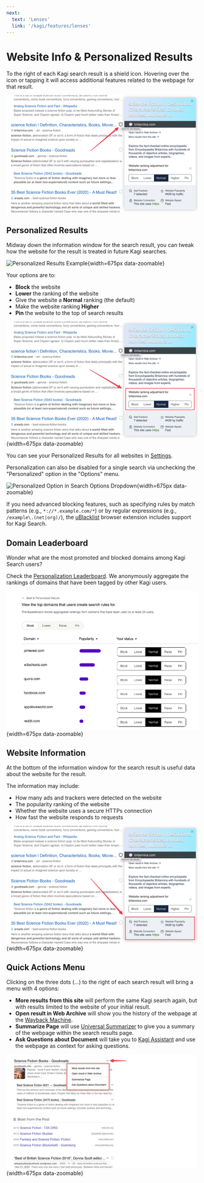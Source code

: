 ```yaml
---
next:
  text: 'Lenses'
  link: '/kagi/features/lenses'
---
```


# Website Info & Personalized Results

To the right of each Kagi search result is a shield icon. Hovering over the icon or tapping it will access additional features related to the webpage for that result.

<img src="./media/crystal_ball.png" width="675" alt="Crystal Ball Icon">


## Personalized Results

Midway down the information window for the search result, you can tweak how the website for the result is treated in future Kagi searches.


![Personalized Results Example](./media/personalized_results.gif){width=675px data-zoomable}


Your options are to:

- **Block** the website
- **Lower** the ranking of the website
- Give the website a **Normal** ranking (the default)
- Make the website ranking **Higher**
- **Pin** the website to the top of search results


![Web Archive and More Results Links](./media/ranking.png){width=675px data-zoomable}


You can see your Personalized Results for all websites in [Settings](https://kagi.com/settings?p=user_ranked).


Personalization can also be disabled for a single search via unchecking the "Personalized" option in the "Options" menu.


![Personalized Option in Search Options Dropdown](./media/personalized_option.png){width=675px data-zoomable}

If you need advanced blocking features, such as specifying rules by match patterns (e.g., `*://*.example.com/*`) or by regular expressions (e.g., `/example\.(net|org)/`), the [uBlacklist](https://github.com/iorate/ublacklist?tab=readme-ov-file#ublacklist) browser extension includes support for Kagi Search.

## Domain Leaderboard

Wonder what are the most promoted and blocked domains among Kagi Search users?

Check the [Personalization Leaderboard](https://kagi.com/stats?stat=leaderboard). We anonymously aggregate the rankings of domains that have been tagged by other Kagi users.

![Personalization Leaderboard](./media/domain-leaderboard.png){width=675px data-zoomable}

## Website Information

At the bottom of the information window for the search result is useful data about the website for the result.

The information may include:

- How many ads and trackers were detected on the website
- The popularity ranking of the website
- Whether the website uses a secure HTTPs connection
- How fast the website responds to requests


![Website Information](./media/website_info.png){width=675px data-zoomable}


## Quick Actions Menu

Clicking on the three dots (...) to the right of each search result will bring a menu with 4 options:

- **More results from this site** will perform the same Kagi search again, but with results limited to the website of your initial result.
- **Open result in Web Archive** will show you the history of the webpage at the [Wayback Machine](https://archive.org/).
- **Summarize Page** will use [Universal Summarizer](../ai/summarize-page.md) to give you a summary of the webpage within the search results page.
- **Ask Questions about Document** will take you to [Kagi Assistant](../ai/assistant.md) and use the webpage as context for asking questions.

![Quick Actions Menu](./media/quick-actions-menu.png){width=675px data-zoomable}

